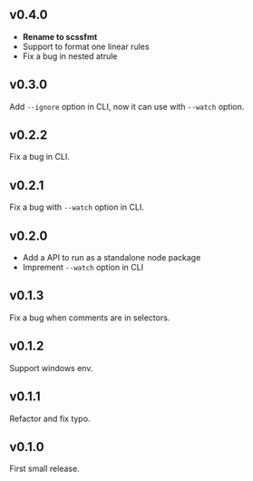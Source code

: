 ## v0.4.0

- **Rename to scssfmt**
- Support to format one linear rules
- Fix a bug in nested atrule


## v0.3.0

Add `--ignore` option in CLI, now it can use with `--watch` option.

## v0.2.2

Fix a bug in CLI.

## v0.2.1

Fix a bug with `--watch` option in CLI.

## v0.2.0

- Add a API to run as a standalone node package
- Imprement `--watch` option in CLI

## v0.1.3

Fix a bug when comments are in selectors.

## v0.1.2

Support windows env.

## v0.1.1

Refactor and fix typo.

## v0.1.0

First small release.
